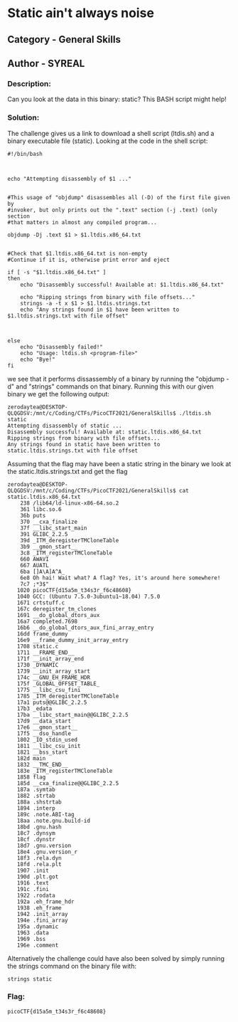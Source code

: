 # Static ain't always noise
## Category - General Skills
## Author - SYREAL

### Description: 
Can you look at the data in this binary: static? This BASH script might help!

### Solution:
The challenge gives us a link to download a shell script (ltdis.sh) and a binary executable file (static). Looking at the code in the shell script:
```
#!/bin/bash



echo "Attempting disassembly of $1 ..."


#This usage of "objdump" disassembles all (-D) of the first file given by 
#invoker, but only prints out the ".text" section (-j .text) (only section
#that matters in almost any compiled program...

objdump -Dj .text $1 > $1.ltdis.x86_64.txt


#Check that $1.ltdis.x86_64.txt is non-empty
#Continue if it is, otherwise print error and eject

if [ -s "$1.ltdis.x86_64.txt" ]
then
	echo "Disassembly successful! Available at: $1.ltdis.x86_64.txt"

	echo "Ripping strings from binary with file offsets..."
	strings -a -t x $1 > $1.ltdis.strings.txt
	echo "Any strings found in $1 have been written to $1.ltdis.strings.txt with file offset"



else
	echo "Disassembly failed!"
	echo "Usage: ltdis.sh <program-file>"
	echo "Bye!"
fi
```
we see that it performs dissassembly of a binary by running the "objdump -d" and "strings" commands on that binary. Running this with our given binary we get the following output:
```
zerodaytea@DESKTOP-QLQGDSV:/mnt/c/Coding/CTFs/PicoCTF2021/GeneralSkills$ ./ltdis.sh static
Attempting disassembly of static ...
Disassembly successful! Available at: static.ltdis.x86_64.txt
Ripping strings from binary with file offsets...
Any strings found in static have been written to static.ltdis.strings.txt with file offset
```
Assuming that the flag may have been a static string in the binary we look at the static.ltdis.strings.txt and get the flag
```
zerodaytea@DESKTOP-QLQGDSV:/mnt/c/Coding/CTFs/PicoCTF2021/GeneralSkills$ cat static.ltdis.x86_64.txt
    238 /lib64/ld-linux-x86-64.so.2
    361 libc.so.6
    36b puts
    370 __cxa_finalize
    37f __libc_start_main
    391 GLIBC_2.2.5
    39d _ITM_deregisterTMCloneTable
    3b9 __gmon_start__
    3c8 _ITM_registerTMCloneTable
    660 AWAVI
    667 AUATL
    6ba []A\A]A^A_
    6e8 Oh hai! Wait what? A flag? Yes, it's around here somewhere!
    7c7 ;*3$"
   1020 picoCTF{d15a5m_t34s3r_f6c48608}
   1040 GCC: (Ubuntu 7.5.0-3ubuntu1~18.04) 7.5.0
   1671 crtstuff.c
   167c deregister_tm_clones
   1691 __do_global_dtors_aux
   16a7 completed.7698
   16b6 __do_global_dtors_aux_fini_array_entry
   16dd frame_dummy
   16e9 __frame_dummy_init_array_entry
   1708 static.c
   1711 __FRAME_END__
   171f __init_array_end
   1730 _DYNAMIC
   1739 __init_array_start
   174c __GNU_EH_FRAME_HDR
   175f _GLOBAL_OFFSET_TABLE_
   1775 __libc_csu_fini
   1785 _ITM_deregisterTMCloneTable
   17a1 puts@@GLIBC_2.2.5
   17b3 _edata
   17ba __libc_start_main@@GLIBC_2.2.5
   17d9 __data_start
   17e6 __gmon_start__
   17f5 __dso_handle
   1802 _IO_stdin_used
   1811 __libc_csu_init
   1821 __bss_start
   182d main
   1832 __TMC_END__
   183e _ITM_registerTMCloneTable
   1858 flag
   185d __cxa_finalize@@GLIBC_2.2.5
   187a .symtab
   1882 .strtab
   188a .shstrtab
   1894 .interp
   189c .note.ABI-tag
   18aa .note.gnu.build-id
   18bd .gnu.hash
   18c7 .dynsym
   18cf .dynstr
   18d7 .gnu.version
   18e4 .gnu.version_r
   18f3 .rela.dyn
   18fd .rela.plt
   1907 .init
   190d .plt.got
   1916 .text
   191c .fini
   1922 .rodata
   192a .eh_frame_hdr
   1938 .eh_frame
   1942 .init_array
   194e .fini_array
   195a .dynamic
   1963 .data
   1969 .bss
   196e .comment
```
Alternatively the challenge could have also been solved by simply running the strings command on the binary file with:
```
strings static
```

### Flag:
```
picoCTF{d15a5m_t34s3r_f6c48608}
```
